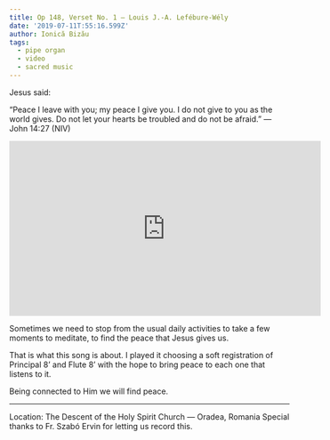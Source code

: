 ```yaml
---
title: Op 148, Verset No. 1 — Louis J.-A. Lefébure-Wély
date: '2019-07-11T:55:16.599Z'
author: Ionică Bizău
tags:
  - pipe organ
  - video
  - sacred music
---
```



Jesus said: 

“Peace I leave with you; my peace I give you. I do not give to you as the world gives. Do not let your hearts be troubled and do not be afraid.” — John 14:27 (NIV)


<iframe width="560" height="315" src="https://www.youtube.com/embed/kUyolJFpIoA" frameborder="0" allow="accelerometer; autoplay; encrypted-media; gyroscope; picture-in-picture" allowfullscreen></iframe>


Sometimes we need to stop from the usual daily activities to take a few moments to meditate, to find the peace that Jesus gives us.

That is what this song is about. I played it choosing a soft registration of Principal 8’ and Flute 8’ with the hope to bring peace to each one that listens to it. 

Being connected to Him we will find peace.

* * *

Location: The Descent of the Holy Spirit Church — Oradea, Romania
Special thanks to Fr. Szabó Ervin for letting us record this.

